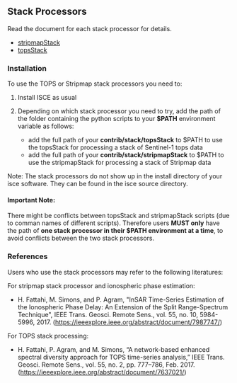 ## Stack Processors

Read the document for each stack processor for details.

+ [stripmapStack](https://github.com/yunjunz/isce2/edit/topsStack/contrib/stack/stripmapStack/README.md)
+ [topsStack](https://github.com/yunjunz/isce2/edit/topsStack/contrib/stack/topsStack/README.md)

### Installation

To use the TOPS or Stripmap stack processors you need to:

1. Install ISCE as usual

2. Depending on which stack processor you need to try, add the path of the folder containing the python scripts to your **$PATH** environment variable as follows:
   - add the full path of your **contrib/stack/topsStack** to $PATH to use the topsStack for processing a stack of Sentinel-1 tops data
   - add the full path of your **contrib/stack/stripmapStack** to $PATH to use the stripmapStack for processing a stack of Stripmap data

Note: The stack processors do not show up in the install directory of your isce software. They can be found in the isce source directory. 

#### Important Note: ####

There might be conflicts between topsStack and stripmapStack scripts (due to comman names of different scripts). Therefore users **MUST only** have the path of **one stack processor in their $PATH environment at a time**, to avoid conflicts between the two stack processors.

### References

Users who use the stack processors may refer to the following literatures:

For stripmap stack processor and ionospheric phase estimation:

+ H. Fattahi, M. Simons, and P. Agram, "InSAR Time-Series Estimation of the Ionospheric Phase Delay: An Extension of the Split Range-Spectrum Technique", IEEE Trans. Geosci. Remote Sens., vol. 55, no. 10, 5984-5996, 2017. (https://ieeexplore.ieee.org/abstract/document/7987747/)

For TOPS stack processing:

+ H. Fattahi, P. Agram, and M. Simons, “A network-based enhanced spectral diversity approach for TOPS time-series analysis,” IEEE Trans. Geosci. Remote Sens., vol. 55, no. 2, pp. 777–786, Feb. 2017. (https://ieeexplore.ieee.org/abstract/document/7637021/)
